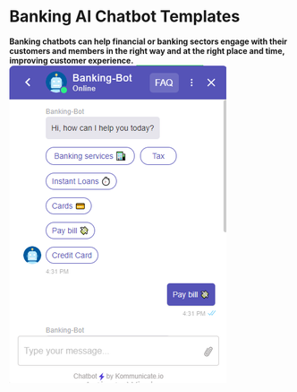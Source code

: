 # Banking AI Chatbot Templates

**Banking chatbots can help financial or banking sectors engage with their customers and members in the right way and at the right place and time, improving customer experience.**
![alt text](https://github.com/Kommunicate-io/AI-Chatbot-Templates/blob/main/Banking-Chatbot/Banking%20Bot.png)
